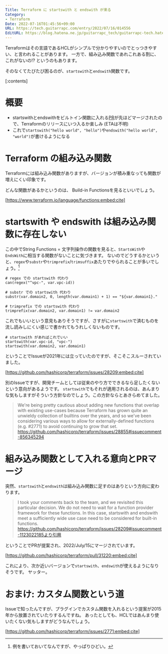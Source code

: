 ```yaml
---
Title: Terraform に startswith と endswith が来る
Category:
- Terraform
Date: 2022-07-16T01:45:56+09:00
URL: https://tech.guitarrapc.com/entry/2022/07/16/014556
EditURL: https://blog.hatena.ne.jp/guitarrapc_tech/guitarrapc-tech.hatenablog.com/atom/entry/4207112889899388181
---
```


Terraformはその言語であるHCLがシンプルで分かりやすいのでとっつきやすい、と言われることがあります。
一方で、組み込み関数であれこれある割に、これがないの!? というのもあります。

そのなくてたびたび困るのが、`startswith`と`endswith`関数です。

[:contents]

# 概要

* startswithとendswithをビルトイン関数に入れる[PR](https://github.com/hashicorp/terraform/issues/28209)が先ほどマージされたので、Terraformのリリースにいつ入るか楽しみ (ETAは不明)
* これで`startswith("hello world", "hello")`や`endswith("hello world", "world")`が書けるようになる

# Terraform の組み込み関数

Terraformには組み込み関数がありますが、バージョンが積み重なっても関数が増えにくい印象です。

どんな関数があるかというのは、 Build-in Functionsを見るといいでしょう。

[https://www.terraform.io/language/functions:embed:cite]

# startswith や endswith は組み込み関数に存在しない

この中でString Functions = 文字列操作の関数を見ると、`StartsWith`や`EndsWith`に相当する関数がないことに気づきます。
ないのでどうするかというと、`regex`や`substr`や`trimprefix`/`trimsuffix`あたりでやられることが多いでしょう。[^1]

```hcl
# regex での startswith 代わり
can(regex("^vpc-", var.vpc-id))

# substr での startswith 代わり
substr(var.domain2, 0, length(var.domain1) + 1) == "${var.domain1}."

# trimprefix での startswith 代わり
trimprefix(var.domain2, var.domain1) != var.domain2
```

これでもいいという意見もありそうですが、さすがに`startswith`で済むものを流し読みしにくい感じで書かれてもうれしくないものです。

```hcl
# startswith があればこれでいい
startswith(var.vpc-id, "vpc-")
startswith(var.domain2, var.domain1)
```

ということでIssueが2021年には立っていたのですが、そこそこスルーされていました。

[https://github.com/hashicorp/terraform/issues/28209:embed:cite]

別のIssueですが、開発チームとしては従来のやり方でできるなら足したくないという意向があるようです。
`startswith`でもそれが適用されるのは、あんまりな気もしますがそういう方針なのでしょう。この方針ならとあきらめてました。

> We're being pretty cautious about adding new functions that overlap with existing use-cases because Terraform has grown quite an unwieldy collection of builtins over the years, and so we've been considering various ways to allow for externally-defined functions (e.g. #2771) to avoid continuing to grow that set.
> https://github.com/hashicorp/terraform/issues/28855#issuecomment-856345294

# 組み込み関数として入れる意向とPRマージ

突然、`startswith`と`endswith`は組み込み関数に足すのはありという方向に変わります。

> I took your comments back to the team, and we revisited this particular decision. We do not need to wait for a function provider framework for these functions. In this case, startswith and endswith meet a sufficiently wide use case need to be considered for built-in functions.
> https://github.com/hashicorp/terraform/issues/28209#issuecomment-1123022185より引用

ということでPRが提案され、2022/July/15にマージされています。

[https://github.com/hashicorp/terraform/pull/31220:embed:cite]

これにより、次か近いバージョンで`startswith`、`endswith`が使えるようになりそうです。
ヤッター。


# おまけ: カスタム関数という道

Issueで知ったんですが、プラグインでカスタム関数を入れるという提案が2015年から放置されていたりするんですね。
あったとしても、HCLではあんまり使いたくない気もしますがどうなんでしょう。

[https://github.com/hashicorp/terraform/issues/2771:embed:cite]

[^1]: 例を書いておいてなんですが、やっぱりひどい。
